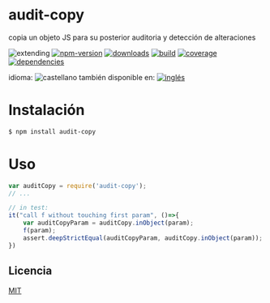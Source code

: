 <!--multilang v0 es:LEEME.md en:README.md -->
# audit-copy
<!--lang:es-->
copia un objeto JS para su posterior auditoria y detección de alteraciones
<!--lang:en--]
copy a JS Object for latter audit and detect modifications

[!--lang:*-->

<!-- cucardas -->
![extending](https://img.shields.io/badge/stability-extending-orange.svg)
[![npm-version](https://img.shields.io/npm/v/audit-copy.svg)](https://npmjs.org/package/audit-copy)
[![downloads](https://img.shields.io/npm/dm/audit-copy.svg)](https://npmjs.org/package/audit-copy)
[![build](https://github.com/emilioplatzer/audit-copy/actions/workflows/node.js.yml/badge.svg)](https://github.com/emilioplatzer/audit-copy/actions/workflows/node.js.yml)
[![coverage](https://img.shields.io/coveralls/emilioplatzer/audit-copy/master.svg)](https://coveralls.io/r/emilioplatzer/audit-copy)
[![dependencies](https://img.shields.io/david/emilioplatzer/audit-copy.svg)](https://david-dm.org/emilioplatzer/audit-copy)


<!--multilang buttons-->

idioma: ![castellano](https://raw.githubusercontent.com/codenautas/multilang/master/img/lang-es.png)
también disponible en:
[![inglés](https://raw.githubusercontent.com/codenautas/multilang/master/img/lang-en.png)](README.md)

<!--lang:es-->
# Instalación
<!--lang:en--]
# Install
[!--lang:*-->
```sh
$ npm install audit-copy
```
<!--lang:es-->
# Uso
<!--lang:en--]
# Usage
[!--lang:*-->
```js
var auditCopy = require('audit-copy');
// ...

// in test:
it("call f without touching first param", ()=>{
    var auditCopyParam = auditCopy.inObject(param);
    f(param);
    assert.deepStrictEqual(auditCopyParam, auditCopy.inObject(param));
})
```

<!--lang:es-->
## Licencia
<!--lang:en--]
## License
[!--lang:*-->

[MIT](LICENSE)

